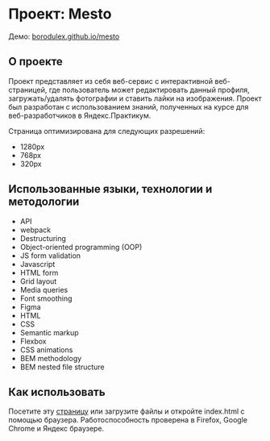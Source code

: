 # Проект: Mesto

Демо: [borodulex.github.io/mesto](https://borodulex.github.io/mesto/index.html)

## О проекте

Проект представляет из себя веб-сервис с интерактивной веб-страницей, где пользователь может редактировать данный профиля, загружать/удалять фотографии и ставить лайки на изображения.
Проект был разработан с использованием знаний, полученных на курсе для веб-разработчиков в Яндекс.Практикум.

Страница оптимизирована для следующих разрешений:

- 1280px
- 768px
- 320px

## Использованные языки, технологии и методологии

- API
- webpack
- Destructuring
- Object-oriented programming (OOP)
- JS form validation
- Javascript
- HTML form
- Grid layout
- Media queries
- Font smoothing
- Figma
- HTML
- CSS
- Semantic markup
- Flexbox
- CSS animations
- BEM methodology
- BEM nested file structure

## Как использовать

Посетите эту [страницу](https://borodulex.github.io/mesto/index.html) или загрузите файлы и откройте index.html с помощью браузера. Работоспособность проверена в Firefox, Google Chrome и Яндекс браузере.
